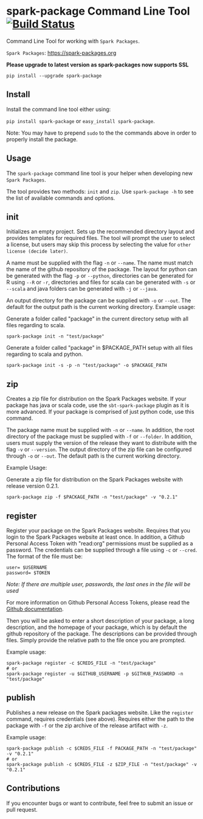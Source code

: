 spark-package Command Line Tool [![Build Status](https://travis-ci.org/databricks/spark-package-cmd-tool.svg)](http://travis-ci.org/databricks/spark-package-cmd-tool)
===============================

Command Line Tool for working with `Spark Packages`.

`Spark Packages`: https://spark-packages.org

**Please upgrade to latest version as spark-packages now supports SSL**

`pip install --upgrade spark-package`

Install
-------

Install the command line tool either using:

`pip install spark-package` or `easy_install spark-package`.

Note: You may have to prepend `sudo` to the the commands above in order to properly install the
package.

Usage
-----

The `spark-package` command line tool is your helper when developing new `Spark Packages`.

The tool provides two methods: `init` and `zip`. Use `spark-package -h` to see the list of available
 commands and options.

init
----

Initializes an empty project. Sets up the recommended directory layout and provides templates for
required files. The tool will prompt the user to select a license, but users may skip this process
by selecting the value for `other license (decide later)`.

A name must be supplied with the flag `-n` or `--name`. The name must match the name of the github
repository of the package. The layout for python can be generated with the flag `-p` or `--python`,
directories can be generated for R using `--R` or `-r`, directories and files for scala can
be generated with `-s` or `--scala` and java folders can be generated with `-j` or `--java`.

An output directory for the package can be supplied with `-o` or `--out`. The default for the output
path is the current working directory.
Example usage:

Generate a folder called "package" in the current directory setup with all files regarding to scala.

```
spark-package init -n "test/package"
```

Generate a folder called "package" in $PACKAGE_PATH setup with all files regarding to scala and python.

```
spark-package init -s -p -n "test/package" -o $PACKAGE_PATH
```

zip
---

Creates a zip file for distribution on the Spark Packages website. If your package has java or
scala code, use the `sbt-spark-package` plugin as it is more advanced. If your package is comprised
of just python code, use this command.

The package name must be supplied with `-n` or `--name`. In addition, the root directory of the
package must be supplied with `-f` or `--folder`. In addition, users must supply the version of the
release they want to distribute with the flag `-v` or `--version`. The output directory of the
zip file can be configured through `-o` or `--out`. The default path is the current working directory.

Example Usage:

Generate a zip file for distribution on the Spark Packages website with release version 0.2.1.

```
spark-package zip -f $PACKAGE_PATH -n "test/package" -v "0.2.1"
```

register
--------

Register your package on the Spark Packages website. Requires that you login to the Spark Packages
website at least once. In addition, a Github Personal Access Token with "read:org" permissions must be
supplied as a password. The credentials can be supplied through a file using `-c` or `--cred`. The
format of the file must be:

```
user= $USERNAME
password= $TOKEN
```

*Note: If there are multiple user, passwords, the last ones in the file will be used*

For more information on Github Personal Access Tokens, please read the
[Github documentation](http://help.github.com/articles/creating-an-access-token-for-command-line-use/).

Then you will be asked to enter a short description of your package, a long description, and the
homepage of your package, which is by default the github repository of the package. The descriptions
can be provided through files. Simply provide the relative path to the file once you are prompted.

Example usage:
```
spark-package register -c $CREDS_FILE -n "test/package"
# or
spark-package register -u $GITHUB_USERNAME -p $GITHUB_PASSWORD -n "test/package"
```

publish
-------

Publishes a new release on the Spark packages website. Like the `register` command, requires credentials (see above).
Requires either the path to the package with `-f` or the zip archive of the release artifact with `-z`.

Example usage:
```
spark-package publish -c $CREDS_FILE -f PACKAGE_PATH -n "test/package" -v "0.2.1"
# or
spark-package publish -c $CREDS_FILE -z $ZIP_FILE -n "test/package" -v "0.2.1"
```

Contributions
-------------
If you encounter bugs or want to contribute, feel free to submit an issue or pull request.
